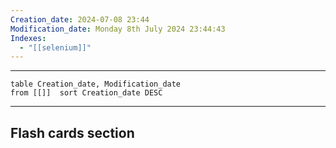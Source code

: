 ```yaml
---
Creation_date: 2024-07-08 23:44
Modification_date: Monday 8th July 2024 23:44:43
Indexes:
  - "[[selenium]]"
---
```


----



```dataview
table Creation_date, Modification_date
from [[]]  sort Creation_date DESC
```























---
## Flash cards section
